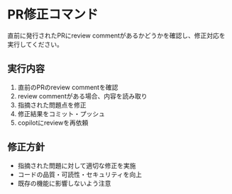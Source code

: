 # PR修正コマンド

直前に発行されたPRにreview commentがあるかどうかを確認し、修正対応を実行してください。

## 実行内容
1. 直前のPRのreview commentを確認
2. review commentがある場合、内容を読み取り
3. 指摘された問題点を修正
4. 修正結果をコミット・プッシュ
5. copilotにreviewを再依頼


## 修正方針
- 指摘された問題に対して適切な修正を実施
- コードの品質・可読性・セキュリティを向上
- 既存の機能に影響しないよう注意

